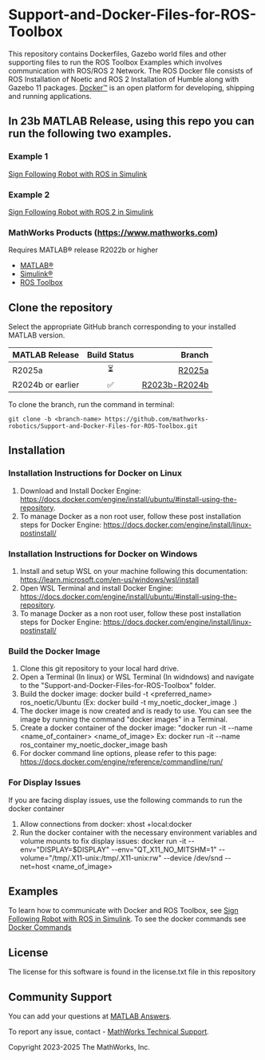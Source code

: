 # Support-and-Docker-Files-for-ROS-Toolbox
This repository contains Dockerfiles, Gazebo world files and other supporting files to run the ROS Toolbox Examples which involves communication with ROS/ROS 2 Network.
The ROS Docker file consists of ROS Installation of Noetic and ROS 2 Installation of Humble along with Gazebo 11 packages.
[Docker&trade;](https://docs.docker.com/get-started/overview/) is an open platform for developing, shipping and running applications. 

## In 23b MATLAB Release, using this repo you can run the following two examples.

### Example 1
[Sign Following Robot with ROS in Simulink](https://www.mathworks.com/help/ros/ug/sign-following-robot-using-ros-simulink.html)

### Example 2
[Sign Following Robot with ROS 2 in Simulink](https://www.mathworks.com/help/ros/ug/sign-following-robot-using-ros2-simulink.html)

### MathWorks Products (https://www.mathworks.com)

Requires MATLAB&reg; release R2022b or higher
- [MATLAB&reg;](https://www.mathworks.com/products/matlab.html)
- [Simulink&reg;](https://www.mathworks.com/products/simulink.html)
- [ROS Toolbox](https://www.mathworks.com/products/ros.html)

## Clone the repository
Select the appropriate GitHub branch corresponding to your installed MATLAB version.

| MATLAB Release   | Build Status  | Branch    |
|:------------------|:---------:|----------:|
| R2025a            | :hourglass_flowing_sand:  | [R2025a](https://github.com/mathworks-robotics/Support-and-Docker-Files-for-ROS-Toolbox/tree/R2025a)    |
| R2024b or earlier | :white_check_mark:        | [R2023b-R2024b](https://github.com/mathworks-robotics/Support-and-Docker-Files-for-ROS-Toolbox/tree/R2023b-R2024b)    |


To clone the branch, run the command in terminal:
```
git clone -b <branch-name> https://github.com/mathworks-robotics/Support-and-Docker-Files-for-ROS-Toolbox.git
```

## Installation
### Installation Instructions for Docker on Linux
1. Download and Install Docker Engine: https://docs.docker.com/engine/install/ubuntu/#install-using-the-repository.
2. To manage Docker as a non root user, follow these post installation steps for Docker Engine: https://docs.docker.com/engine/install/linux-postinstall/

### Installation Instructions for Docker on Windows
1. Install and setup WSL on your machine following this documentation: https://learn.microsoft.com/en-us/windows/wsl/install
2. Open WSL Terminal and install Docker Engine: https://docs.docker.com/engine/install/ubuntu/#install-using-the-repository.
3. To manage Docker as a non root user, follow these post installation steps for Docker Engine: https://docs.docker.com/engine/install/linux-postinstall/

### Build the Docker Image
1. Clone this git repository to your local hard drive.
2. Open a Terminal (In linux) or WSL Terminal (In widndows) and navigate to the "Support-and-Docker-Files-for-ROS-Toolbox" folder.
3. Build the docker image: docker build -t <preferred_name> ros_noetic/Ubuntu (Ex: docker build -t my_noetic_docker_image .) 
4. The docker image is now created and is ready to use. You can see the image by running the command "docker images" in a Terminal.
5. Create a docker container of the docker image: "docker run -it --name <name_of_container> <name_of_image> Ex: docker run -it  --name ros_container my_noetic_docker_image bash
6. For docker command line options, please refer to this page: https://docs.docker.com/engine/reference/commandline/run/

### For Display Issues
If you are facing display issues, use the following commands to run the docker container
1. Allow connections from docker: xhost +local:docker
2. Run the docker container with the necessary environment variables and volume mounts to fix display issues: docker run -it --env="DISPLAY=$DISPLAY" --env="QT_X11_NO_MITSHM=1" --volume="/tmp/.X11-unix:/tmp/.X11-unix:rw" --device /dev/snd --net=host <name_of_image>

## Examples
To learn how to communicate with Docker and ROS Toolbox, see [Sign Following Robot with ROS in Simulink](https://www.mathworks.com/help/ros/ug/sign-following-robot-using-ros-simulink.html). 
To see the docker commands see [Docker Commands](https://docs.docker.com/engine/reference/commandline/cli/)
<!--- Make sure you have a repo set up correctly if you are to follow this formatting --->

## License
<!--- Make sure you have a License.txt within your Repo --->
The license for this software is found in the license.txt file in this repository

## Community Support
You can add your questions at [MATLAB Answers](https://www.mathworks.com/matlabcentral/answers/index).

To report any issue, contact - [MathWorks Technical Support](https://www.mathworks.com/support/contact_us.html).

Copyright 2023-2025 The MathWorks, Inc.

<!--- Do not forget to the add the SECURITY.md to this repo --->
<!--- Add Topics #Topics to your Repo such as #MATLAB  --->

<!--- This is my comment --->

<!-- Include any Trademarks if this is the first time mentioning trademarked products (For Example:  MATLAB&reg; Simulink&reg; Trademark&trade; Simulink Test&#8482;) --> 

